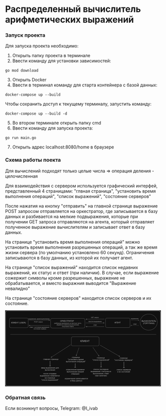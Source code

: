 # Распределенный вычислитель арифметических выражений

### Запуск проекта
Для запуска проекта необходимо:
1. Открыть папку проекта в терминале
2. Ввести команду для установки зависимостей:
```
go mod download
```
3. Открыть Docker
4. Ввести в терминал команду для старта контейнера с базой данных:
```
docker-compose up --build
```
Чтобы сохранить доступ к текущему терминалу, запустить команду:
```
docker-compose up --build -d
```
5. Во втором терминале открыть папку cmd
6. Ввести команду для запуска проекта:
```
go run main.go
```
7. Открыть адрес localhost:8080/home в браузере

### Схема работы поекта
Для вычислений подходят только целые числа => операция деления - целочисленная

Для взаимодействия с сервером используется графический интерфей, представленный 4 страницами: "глвная страница", "установить время выполнения операций", "список выражений", "состояние серверов" 

После нажатия на кнопку "отправить" на главной странице выражение POST запросом отправляется на оркестратор, где записывается в базу данных и разбивается на мелкие подвыражения, которые при получении GET запроса отправляются на агента, который отправляет полученное выражение вычислителям и записывает ответ в базу данных.

На странице "установить время выполнения операций" можно установить время выполнения разрешенных операций, а так же время жизни сервера (по умолчанию установлено 60 секунд). Ограничения записываются в базу данных, из которой их получает агент.

На странице "список выражений" находится список недавних выражений, их статус и ответ (при наличии). В случае, если выражение сожержит символы кроме разрешенных, выражение не обрабатывается, и вместо выражния выводится "Выражение невалидно"

На странице "состояние серверов" находится список серверов и их состояние.

![Схема работы](/docs/scheme.png "Project Scheme")

### Обратная связь

Если возникнут вопросы, Telegram: @I_ivab